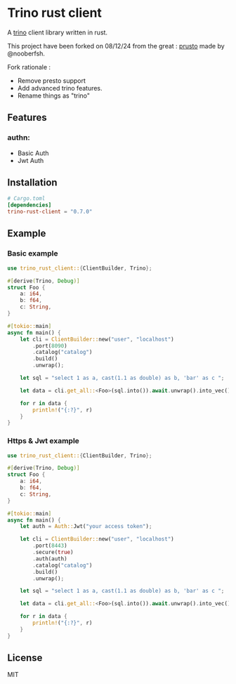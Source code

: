 # Trino rust client

A [trino](https://trino.io/) client library written in rust.

This project have been forked on 08/12/24 from the great : [prusto](https://github.com/nooberfsh/prusto)
made by @nooberfsh.

Fork rationale  :
- Remove presto support
- Add advanced trino features.
- Rename things as "trino"

## Features

### authn:
- Basic Auth
- Jwt Auth

## Installation

```toml
# Cargo.toml
[dependencies]
trino-rust-client = "0.7.0"
```

## Example

### Basic example
```rust
use trino_rust_client::{ClientBuilder, Trino};

#[derive(Trino, Debug)]
struct Foo {
    a: i64,
    b: f64,
    c: String,
}

#[tokio::main]
async fn main() {
    let cli = ClientBuilder::new("user", "localhost")
        .port(8090)
        .catalog("catalog")
        .build()
        .unwrap();

    let sql = "select 1 as a, cast(1.1 as double) as b, 'bar' as c ";

    let data = cli.get_all::<Foo>(sql.into()).await.unwrap().into_vec();

    for r in data {
        println!("{:?}", r)
    }
}
```

### Https & Jwt example
```rust
use trino_rust_client::{ClientBuilder, Trino};

#[derive(Trino, Debug)]
struct Foo {
    a: i64,
    b: f64,
    c: String,
}

#[tokio::main]
async fn main() {
    let auth = Auth::Jwt("your access token");

    let cli = ClientBuilder::new("user", "localhost")
        .port(8443)
        .secure(true)
        .auth(auth)
        .catalog("catalog")
        .build()
        .unwrap();

    let sql = "select 1 as a, cast(1.1 as double) as b, 'bar' as c ";

    let data = cli.get_all::<Foo>(sql.into()).await.unwrap().into_vec();

    for r in data {
        println!("{:?}", r)
    }
}
```

## License

MIT
